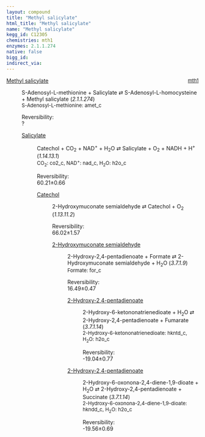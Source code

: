 ```yaml
---
layout: compound
title: "Methyl salicylate"
html_title: "Methyl salicylate"
name: "Methyl salicylate"
kegg_id: C12305
chemistries: mth1
enzymes: 2.1.1.274
native: false
bigg_id:
indirect_via:
---
```

<dl><dt class="rs-product"><a class="link-dark" data-bs-html="true" data-bs-title="KEGG: C12305" data-bs-toggle="tooltip" href="{{ site.url }}{{ site.baseurl }}/compounds/C12305">Methyl salicylate</a><span style="float: right; max-width: 40%"><a class="link-dark opacity-50" href="{{ site.url }}{{ site.baseurl }}/chemistries/mth1" style="font-size: small; word-wrap: anywhere;">mth1</a></span></dt><dd><p>S-Adenosyl-L-methionine + Salicylate ⇄ S-Adenosyl-L-homocysteine + Methyl salicylate (<i>2.1.1.274</i>)<br/><span style="font-size: small;"><span data-bs-html="true" data-bs-title="KEGG: C00019" data-bs-toggle="tooltip">S-Adenosyl-L-methionine</span>: amet_c</span><br/><div class="reversibility_info">Reversibility: <div class="progress"><div aria-valuemax="100" aria-valuemin="0" aria-valuenow="0" class="progress-bar bg-light" role="progressbar" style="width: 100%"></div></div><span>?</span><div class="progress"><div aria-valuemax="10" aria-valuemin="0" aria-valuenow="0" class="progress-bar bg-light" role="progressbar" style="width: 100%"></div></div></div></p><dl><dt><a class="link-dark" data-bs-html="true" data-bs-title="KEGG: C00805" data-bs-toggle="tooltip" href="{{ site.url }}{{ site.baseurl }}/compounds/C00805">Salicylate</a><span style="float: right; max-width: 40%"><a class="link-dark opacity-50" href="{{ site.url }}{{ site.baseurl }}/chemistries/None" style="font-size: small; word-wrap: anywhere;"></a></span></dt><dd><p>Catechol + CO<sub>2</sub> + NAD<sup>+</sup> + H<sub>2</sub>O ⇄ Salicylate + O<sub>2</sub> + NADH + H<sup>+</sup> (<i>1.14.13.1</i>)<br/><span style="font-size: small;"><span data-bs-html="true" data-bs-title="KEGG: C00011" data-bs-toggle="tooltip">CO<sub>2</sub></span>: co2_c, <span data-bs-html="true" data-bs-title="KEGG: C00003" data-bs-toggle="tooltip">NAD<sup>+</sup></span>: nad_c, <span data-bs-html="true" data-bs-title="KEGG: C00001" data-bs-toggle="tooltip">H<sub>2</sub>O</span>: h2o_c</span><br/><div class="reversibility_info">Reversibility: <div class="progress"><div aria-valuemax="100" aria-valuemin="0" aria-valuenow="0" class="progress-bar bg-success" role="progressbar" style="width: 0%"></div></div><span>60.21±0.66</span><div class="progress"><div aria-valuemax="10" aria-valuemin="0" aria-valuenow="60.212583534251685" class="progress-bar bg-danger" role="progressbar" style="width: 602.13%"></div></div></div></p><dl><dt><a class="link-dark" data-bs-html="true" data-bs-title="KEGG: C00090" data-bs-toggle="tooltip" href="{{ site.url }}{{ site.baseurl }}/compounds/C00090">Catechol</a><span style="float: right; max-width: 40%"><a class="link-dark opacity-50" href="{{ site.url }}{{ site.baseurl }}/chemistries/None" style="font-size: small; word-wrap: anywhere;"></a></span></dt><dd><p>2-Hydroxymuconate semialdehyde ⇄ Catechol + O<sub>2</sub> (<i>1.13.11.2</i>)<br/><div class="reversibility_info">Reversibility: <div class="progress"><div aria-valuemax="100" aria-valuemin="0" aria-valuenow="0" class="progress-bar bg-success" role="progressbar" style="width: 0%"></div></div><span>66.02±1.57</span><div class="progress"><div aria-valuemax="10" aria-valuemin="0" aria-valuenow="66.01875657391848" class="progress-bar bg-danger" role="progressbar" style="width: 660.19%"></div></div></div></p><dl><dt><a class="link-dark" data-bs-html="true" data-bs-title="KEGG: C00682" data-bs-toggle="tooltip" href="{{ site.url }}{{ site.baseurl }}/compounds/C00682">2-Hydroxymuconate semialdehyde</a><span style="float: right; max-width: 40%"><a class="link-dark opacity-50" href="{{ site.url }}{{ site.baseurl }}/chemistries/None" style="font-size: small; word-wrap: anywhere;"></a></span></dt><dd><p>2-Hydroxy-2,4-pentadienoate + Formate ⇄ 2-Hydroxymuconate semialdehyde + H<sub>2</sub>O (<i>3.7.1.9</i>)<br/><span style="font-size: small;"><span data-bs-html="true" data-bs-title="KEGG: C00058" data-bs-toggle="tooltip">Formate</span>: for_c</span><br/><div class="reversibility_info">Reversibility: <div class="progress"><div aria-valuemax="100" aria-valuemin="0" aria-valuenow="0" class="progress-bar bg-success" role="progressbar" style="width: 0%"></div></div><span>16.49±0.47</span><div class="progress"><div aria-valuemax="10" aria-valuemin="0" aria-valuenow="16.486340759092958" class="progress-bar bg-danger" role="progressbar" style="width: 164.86%"></div></div></div></p><dl><dt><a class="link-dark" data-bs-html="true" data-bs-title="KEGG: C00596" data-bs-toggle="tooltip" href="{{ site.url }}{{ site.baseurl }}/compounds/C00596">2-Hydroxy-2,4-pentadienoate</a><span style="float: right; max-width: 40%"><a class="link-dark opacity-50" href="{{ site.url }}{{ site.baseurl }}/chemistries/None" style="font-size: small; word-wrap: anywhere;"></a></span></dt><dd><p>2-Hydroxy-6-ketononatrienedioate + H<sub>2</sub>O ⇄ 2-Hydroxy-2,4-pentadienoate + Fumarate (<i>3.7.1.14</i>)<br/><span style="font-size: small;"><span data-bs-html="true" data-bs-title="KEGG: C12624" data-bs-toggle="tooltip">2-Hydroxy-6-ketononatrienedioate</span>: hkntd_c, <span data-bs-html="true" data-bs-title="KEGG: C00001" data-bs-toggle="tooltip">H<sub>2</sub>O</span>: h2o_c</span><br/><div class="reversibility_info">Reversibility: <div class="progress" style="flex-direction: row-reverse;"><div aria-valuemax="10" aria-valuemin="0" aria-valuenow="-19.040039565397663" class="progress-bar bg-success" role="progressbar" style="width: 190.40%"></div></div><span>-19.04±0.77</span><div class="progress"><div aria-valuemax="10" aria-valuemin="0" aria-valuenow="-19.040039565397663" class="progress-bar bg-danger" role="progressbar" style="width: 0%"></div></div></div></p><dl></dl></dd><dt><a class="link-dark" data-bs-html="true" data-bs-title="KEGG: C00596" data-bs-toggle="tooltip" href="{{ site.url }}{{ site.baseurl }}/compounds/C00596">2-Hydroxy-2,4-pentadienoate</a><span style="float: right; max-width: 40%"><a class="link-dark opacity-50" href="{{ site.url }}{{ site.baseurl }}/chemistries/None" style="font-size: small; word-wrap: anywhere;"></a></span></dt><dd><p>2-Hydroxy-6-oxonona-2,4-diene-1,9-dioate + H<sub>2</sub>O ⇄ 2-Hydroxy-2,4-pentadienoate + Succinate (<i>3.7.1.14</i>)<br/><span style="font-size: small;"><span data-bs-html="true" data-bs-title="KEGG: C04479" data-bs-toggle="tooltip">2-Hydroxy-6-oxonona-2,4-diene-1,9-dioate</span>: hkndd_c, <span data-bs-html="true" data-bs-title="KEGG: C00001" data-bs-toggle="tooltip">H<sub>2</sub>O</span>: h2o_c</span><br/><div class="reversibility_info">Reversibility: <div class="progress" style="flex-direction: row-reverse;"><div aria-valuemax="10" aria-valuemin="0" aria-valuenow="-19.563212929870005" class="progress-bar bg-success" role="progressbar" style="width: 195.63%"></div></div><span>-19.56±0.69</span><div class="progress"><div aria-valuemax="10" aria-valuemin="0" aria-valuenow="-19.563212929870005" class="progress-bar bg-danger" role="progressbar" style="width: 0%"></div></div></div></p><dl></dl></dd></dl></dd></dl></dd></dl></dd></dl></dd></dl>